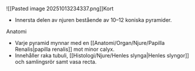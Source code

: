 ![[Pasted image 20251013234337.png]]Kort
- Innersta delen av njuren bestående av 10–12 koniska pyramider.

Anatomi
- Varje pyramid mynnar med en [[Anatomi/Organ/Njure/Papilla Renalis|papilla renalis]] mot minor calyx.
- Innehåller raka tubuli, [[Histologi/Njure/Henles slynga|Henles slyngor]] och samlingsrör samt vasa recta.
